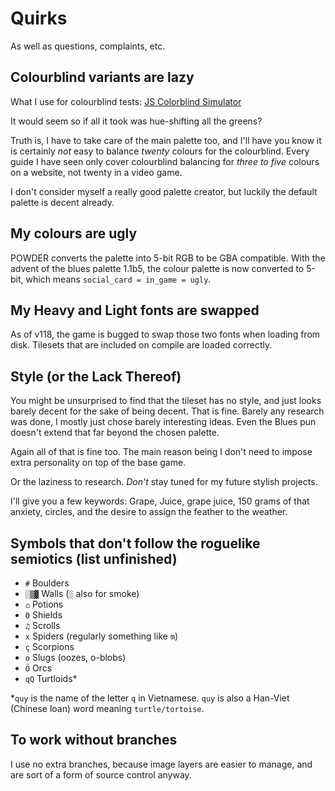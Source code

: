 # Quirks

As well as questions, complaints, etc.

## Colourblind variants are lazy

What I use for colourblind tests:
[JS Colorblind Simulator](https://github.com/MaPePeR/jsColorblindSimulator)

It would seem so if all it took was hue-shifting all the greens?

Truth is, I have to take care of the main palette too, and I'll have you know
it is certainly *not* easy to balance *twenty* colours for the colourblind.
Every guide I have seen only cover colourblind balancing for *three to five*
colours on a website, not twenty in a video game.

I don't consider myself a really good palette creator, but luckily the default
palette is decent already.

## My colours are ugly

POWDER converts the palette into 5-bit RGB to be GBA compatible.
With the advent of the blues palette 1.1b5, the colour palette is now converted
to 5-bit, which means `social_card = in_game = ugly`.

## My Heavy and Light fonts are swapped

As of v118, the game is bugged to swap those two fonts when loading from disk.
Tilesets that are included on compile are loaded correctly.

## Style (or the Lack Thereof)

You might be unsurprised to find that the tileset has no style, and just looks
barely decent for the sake of being decent. That is fine.
Barely any research was done, I mostly just chose barely interesting ideas.
Even the Blues pun doesn't extend that far beyond the chosen palette.

Again all of that is fine too. The main reason being I don't need to impose
extra personality on top of the base game.

Or the laziness to research. *Don't* stay tuned for my future stylish projects.

I'll give you a few keywords: Grape, Juice, grape juice, 150 grams of that
anxiety, circles, and the desire to assign the feather to the weather.

## Symbols that don't follow the roguelike semiotics (list unfinished)

- `#`   Boulders
- `░▒▓` Walls (`░` also for smoke)
- `⌂`   Potions
- `Θ`   Shields
- `♫`   Scrolls
- `x`   Spiders (regularly something like `m`)
- `ç`   Scorpions
- `o`   Slugs (oozes, o-blobs)
- `Ö`   Orcs
- `qQ`  Turtloids*

*`quy` is the name of the letter `q` in Vietnamese. `quy` is also a Han-Viet
(Chinese loan) word meaning `turtle/tortoise`.

## To work without branches

I use no extra branches, because image layers are easier to manage, and are
sort of a form of source control anyway.
